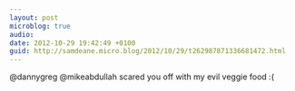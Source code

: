 ```yaml
---
layout: post
microblog: true
audio: 
date: 2012-10-29 19:42:49 +0100
guid: http://samdeane.micro.blog/2012/10/29/t262987871336681472.html
---
```

@dannygreg @mikeabdullah scared you off with my evil veggie food :(

